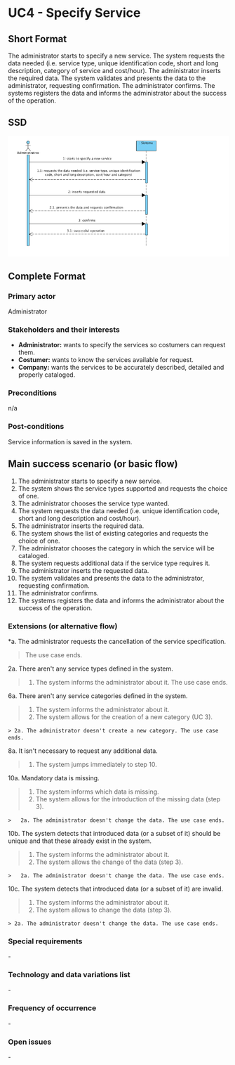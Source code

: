 # UC4 - Specify Service

## Short Format

The administrator starts to specify a new service. The system requests the data needed (i.e. service type, unique identification code, short and long description, category of service and cost/hour). The administrator inserts the required data. The system validates and presents the data to the administrator, requesting confirmation. The administrator confirms. The systems registers the data and informs the administrator about the success of the operation.

## SSD
![SSD_UC4.png](SSD_UC4.png)


## Complete Format

### Primary actor

Administrator

### Stakeholders and their interests
* **Administrator:** wants to specify the services so costumers can request them.
* **Costumer:** wants to know the services available for request.
* **Company:** wants the services to be accurately described, detailed and properly cataloged.


### Preconditions
n/a

### Post-conditions
Service information is saved in the system.

## Main success scenario (or basic flow)

1. The administrator starts to specify a new service.
2. The system shows the service types supported and requests the choice of one.
3. The administrator chooses the service type wanted.
4. The system requests the data needed (i.e. unique identification code, short and long description and cost/hour).
5. The administrator inserts the required data.
6. The system shows the list of existing categories and requests the choice of one.
7. The administrator chooses the category in which the service will be cataloged.
8. The system requests additional data if the service type requires it.
9. The administrator inserts the requested data.
10. The system validates and presents the data to the administrator, requesting confirmation.
11. The administrator confirms.
12. The systems registers the data and informs the administrator about the success of the operation.

### Extensions (or alternative flow)

*a. The administrator requests the cancellation of the service specification.

> The use case ends.

2a. There aren't any service types defined in the system.
> 1. The system informs the administrator about it. The use case ends.


6a. There aren't any service categories defined in the system.
>   1. The system informs the administrator about it.
>   2. The system allows for the creation of a new category (UC 3).
>
	> 2a. The administrator doesn't create a new category. The use case ends.

8a. It isn't necessary to request any additional data.
> 1. The system jumps immediately to step 10.

10a. Mandatory data is missing.
>	1. The system informs which data is missing.
>	2. The system allows for the introduction of the missing data (step 3).
>
	>	2a. The administrator doesn't change the data. The use case ends.

10b. The system detects that introduced data (or a subset of it) should be unique and that these already exist in the system.
>	1. The system informs the administrator about it.
>	2. The system allows the change of the data (step 3).
>
	>	2a. The administrator doesn't change the data. The use case ends.

10c. The system detects that introduced data (or a subset of it) are invalid.
> 1. The system informs the administrator about it. 
> 2. The system allows to change the data (step 3).
> 
	> 2a. The administrator doesn't change the data. The use case ends. 

### Special requirements
\-

### Technology and data variations list
\-

### Frequency of occurrence
\-

### Open issues
\-